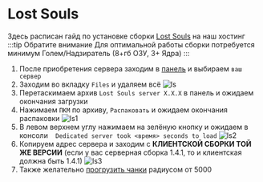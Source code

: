 # Lost Souls
Здесь расписан гайд по установке сборки [Lost Souls](https://lostsouls.su/) на наш хостинг
:::tip Обратите внимание
Для оптимальной работы сборки потребуется минимум Голем/Надзиратель (8+гб ОЗУ, 3+ Ядра) 
:::

1. После приобретения сервера заходим в [панель](https://mgr.bisquit.host/) и выбираем `ваш сервер`
2. Заходим во вкладку `Files` и удаляем всё
![ls](/ls.png)
3. Перетаскимаем архив `Lost Souls server X.X.X` в панель и ожидаем окончания загрузки
4. Нажимаем `ПКМ` по архиву, `Распаковать` и ожидаем окончания распаковки
![ls1](/ls1.png)
5. В левом верхнем углу нажимаем на зелёную кнопку и ожидаем в консоли      ` ` `Dedicated server took <время> seconds to load`
![ls2](/ls2.png)
6. Копируем адрес сервера и заходим с **КЛИЕНТСКОЙ СБОРКИ ТОЙ ЖЕ ВЕРСИИ** (если у вас серверная сборка 1.4.1, то и клиентская должна быть 1.4.1)
![ls3](/ls3.png)
7. Также желательно [прогрузить чанки](/chunky) радиусом от 5000